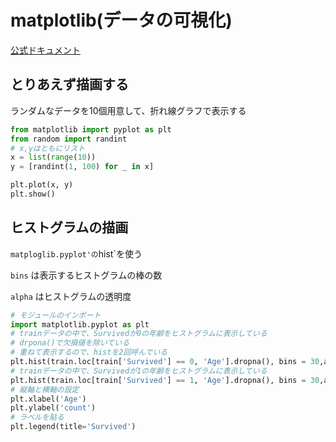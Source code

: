 # matplotlib(データの可視化)

[公式ドキュメント](https://matplotlib.org/)

## とりあえず描画する

ランダムなデータを10個用意して、折れ線グラフで表示する

```a.py
from matplotlib import pyplot as plt
from random import randint
# x,yはともにリスト
x = list(range(10))
y = [randint(1, 100) for _ in x]

plt.plot(x, y)
plt.show()
```

## ヒストグラムの描画

`matploglib.pyplot'の`hist`を使う

`bins` は表示するヒストグラムの棒の数

`alpha` はヒストグラムの透明度

```plot.py
# モジュールのインポート
import matplotlib.pyplot as plt
# trainデータの中で、Survivedが0の年齢をヒストグラムに表示している
# drpona()で欠損値を除いている
# 重ねて表示するので、histを2回呼んでいる
plt.hist(train.loc[train['Survived'] == 0, 'Age'].dropna(), bins = 30,alpha = 0.5, label = '0')
# trainデータの中で、Survivedが1の年齢をヒストグラムに表示している
plt.hist(train.loc[train['Survived'] == 1, 'Age'].dropna(), bins = 30,alpha = 0.5, label = '1')
# 縦軸と横軸の設定
plt.xlabel('Age')
plt.ylabel('count')
# ラベルを貼る
plt.legend(title='Survived')
```
